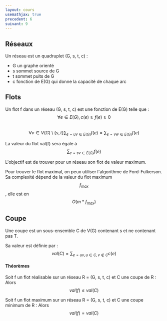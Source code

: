 ```yaml
---
layout: cours
usemathjax: true
precedent: 6
suivant: 9
---
```


## Réseaux

Un réseau est un quadruplet (G, s, t, c) :
- G un graphe orienté
- s sommet source de G
- t sommet puits de G
- c fonction de E(G) qui donne la capacité de chaque arc

## Flots

Un flot f dans un réseau (G, s, t, c) est une fonction de E(G) telle que :  
$$\forall e\in E(G),c(e) \geq f(e) \geq 0$$  
$$\forall v\in V(G)\setminus\{s,t\}\sum_{e=uv\in E(G)}f(e) = \sum_{e=vw\in E(G)}f(e)$$

La valeur du flot val(f) sera égale à $$\sum_{e=sv\in E(G)}f(e)$$

L'objectif est de trouver pour un réseau son flot de valeur maximum.

Pour trouver le flot maximal, on peux utiliser l'algorithme de Ford-Fulkerson. Sa complexité dépend de la valeur du flot maximum $$f_{max}$$, elle est en $$O(m*f_{max})$$

## Coupe

Une coupe est un sous-ensemble C de V(G) contenant s et ne contenant pas T.

Sa valeur est définie par : $$val(C)=\sum_{e=uv,u\in C,v\notin C}c(e)$$

#### Théorèmes

Soit f un flot réalisable sur un réseau R = (G, s, t, c) et C une coupe de R : Alors $$val(f)\leq val(C)$$

Soit f un flot maximum sur un réseau R = (G, s, t, c) et C une coupe minimum de R : Alors $$val(f) = val(C)$$
